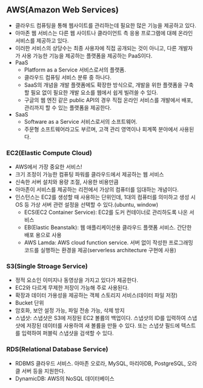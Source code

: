 ## AWS(Amazon Web Services)
- 클라우드 컴퓨팅을 통해 웹사이트를 관리하는데 필요한 많은 기능을 제공하고 있다.
- 아마존 웹 서비스는 다른 웹 사이트나 클라이언트 측 응용 프로그램에 대헤 온라인 서비스를 제공하고 있다.
- 이러한 서비스의 상당수는 최종 사용자에 직접 공개되는 것이 아니고, 다른 개발자가 사용 가능한 기능을 제공하는 플랫폼을 제공하는 PaaS이다.
- PaaS
  - Platform as a Service 서비스로서의 플랫폼.
  - 클라우드 컴퓨팅 서비스 분류 중 하나다.
  - SaaS의 개념을 개발 플랫폼에도 확장한 방식으로, 개발을 위한 플랫폼을 구축할 필요 없이 필요한 개발 요소를 웹에서 쉽게 빌려쓸 수 있다.
  - 구글의 웹 엔진 같은 public API의 경우 직접 온라인 서비스를 개발에서 배포, 관리까지 할 수 있는 플랫폼을 제공한다.
- SaaS
  - Software as a Service 서비스로서의 소프트웨어.
  - 주문형 소프트웨어라고도 부르며, 고객 관리 영역이나 회계쪽 분야에서 사용된다.

### EC2(Elastic Compute Cloud)
- AWS에서 가장 중요한 서비스!
- 크기 조정이 가능한 컴퓨팅 파워를 클라우드에서 제공하는 웹 서비스
- 신속한 서버 설치와 용량 조절, 사용한 비용만큼 
- 아마존이 서비스를 제공하는 리전에서 가상의 컴퓨터를 임대하는 개념이다.
- 인스턴스는 EC2를 생성할 때 사용하는 단위인데, 1대의 컴퓨터를 의미하고 생성 시 OS 등 가상 서버 관련 설정을 선택할 수 있다.(ubuntu, window)
  - ECS(EC2 Container Service): EC2를 도커 컨테이너로 관리하도록 나온 서비스
  - EB(Elastic Beanstalk): 웹 애플리케이션용 클라우드 플랫폼 서비스. 간단한 배포 용으로 사용 
  - AWS Lamda: AWS cloud function service. 서버 없이 작성한 프로그래밍 코드를 실행하는 환경을 제공(serverless architecture 구현에 사용)

### S3(Single Stroage Service)
- 정적 요소인 이미지나 동영상을 가지고 있다가 제공한다.
- EC2와 다르게 무제한 저장이 가능해 주로 사용된다.
- 확장과 데이터 가용성을 제공하는 객체 스토리지 서비스(데이터 파일 저장)
- Bucket 단위
- 암호화, 보안 설정 가능, 파일 전송 가능, 삭제 방지 
- 스냅샷: 스냅샷은 S3에 저장된 EC2 볼륨의 백업이다. 스냅샷의 ID를 입력하여 스냅샷에 저장된 데이터를 사용하여 새 볼륨을 만들 수 있다. 또는 스냅샷 필드에 텍스트를 입력하여 퍼블릭 스냅샷을 검색할 수 있다.

### RDS(Relational Database Service)
- RDBMS 클라우드 서비스. 아마존 오로라, MySQL, 마리아DB, PostgreSQL, 오라클 서버 등을 지원한다.
- DynamicDB: AWS의 NoSQL 데이터베이스 
